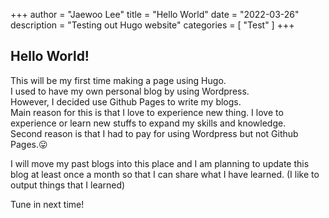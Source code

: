 +++
author = "Jaewoo Lee"
title = "Hello World"
date = "2022-03-26"
description = "Testing out Hugo website"
categories = [
    "Test"
]
+++

## Hello World!

This will be my first time making a page using Hugo.  
I used to have my own personal blog by using Wordpress.  
However, I decided use Github Pages to write my blogs.  
Main reason for this is that I love to experience new thing. I love to experience or learn new stuffs to expand my skills and knowledge.  
Second reason is that I had to pay for using Wordpress but not Github Pages.😛

I will move my past blogs into this place and I am planning to update this blog at least once a month so that I can share what I have learned. (I like to output things that I learned)

Tune in next time!